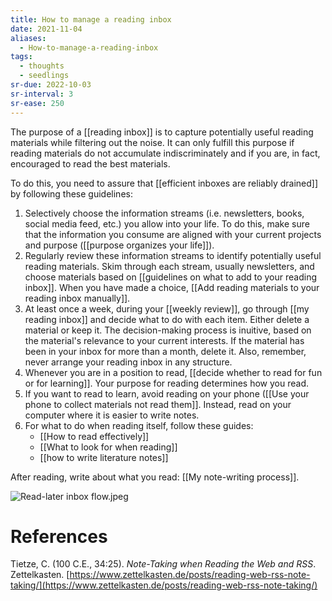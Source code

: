 ```yaml
---
title: How to manage a reading inbox
date: 2021-11-04
aliases:
  - How-to-manage-a-reading-inbox
tags:
  - thoughts
  - seedlings
sr-due: 2022-10-03
sr-interval: 3
sr-ease: 250
---
```

The purpose of a [[reading inbox]] is to capture potentially useful reading materials while filtering out the noise. It can only fulfill this purpose if reading materials do not accumulate indiscriminately and if you are, in fact, encouraged to read the best materials.

To do this, you need to assure that [[efficient inboxes are reliably drained]] by following these guidelines:

1. Selectively choose the information streams (i.e. newsletters, books, social media feed, etc.) you allow into your life. To do this, make sure that the information you consume are aligned with your current projects and purpose ([[purpose organizes your life]]).
2. Regularly review these information streams to identify potentially useful reading materials. Skim through each stream, usually newsletters, and choose materials based on [[guidelines on what to add to your reading inbox]]. When you have made a choice, [[Add reading materials to your reading inbox manually]].
3. At least once a week, during your [[weekly review]], go through [[my reading inbox]] and decide what to do with each item. Either delete a material or keep it. The decision-making process is inuitive, based on the material's relevance to your current interests. If the material has been in your inbox for more than a month, delete it. Also, remember, never arrange your reading inbox in any structure.
4. Whenever you are in a position to read, [[decide whether to read for fun or for learning]]. Your purpose for reading determines how you read.
5. If you want to read to learn, avoid reading on your phone ([[Use your phone to collect materials not read them]]. Instead, read on your computer where it is easier to write notes.
6. For what to do when reading itself, follow these guides:
   - [[How to read effectively]]
   - [[What to look for when reading]]
   - [[how to write literature notes]]

After reading, write about what you read: [[My note-writing process]].

![Read-later inbox flow.jpeg](https://res.craft.do/user/full/63534923-d6b9-bddc-93d1-c854ccf112a8/doc/2C02D393-F56D-407E-B67E-49DDAB129CB0/4C6C6D39-5844-431D-A1F0-7EE73A779DA9_2/Read-later%20inbox%20flow.jpeg)

# References

Tietze, C. (100 C.E., 34:25). *Note-Taking when Reading the Web and RSS*. Zettelkasten. [https://www.zettelkasten.de/posts/reading-web-rss-note-taking/](https://www.zettelkasten.de/posts/reading-web-rss-note-taking/)

